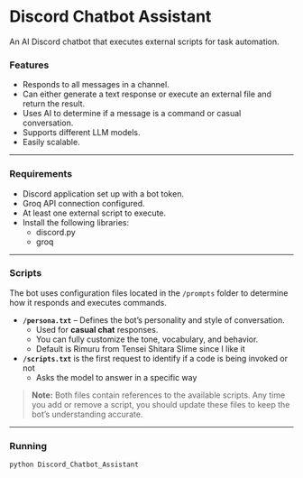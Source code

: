 # Discord Chatbot Assistant
An AI Discord chatbot that executes external scripts for task automation.

### Features
- Responds to all messages in a channel.
- Can either generate a text response or execute an external file and return the result.
- Uses AI to determine if a message is a command or casual conversation.
- Supports different LLM models.
- Easily scalable.

---

### Requirements
- Discord application set up with a bot token.
- Groq API connection configured.
- At least one external script to execute.
- Install the following libraries:
  - discord.py
  - groq

---

### Scripts
The bot uses configuration files located in the `/prompts` folder to determine how it responds and executes commands.  

- **`/persona.txt`** – Defines the bot’s personality and style of conversation.  
  - Used for **casual chat** responses.
  - You can fully customize the tone, vocabulary, and behavior.  
  - Default is Rimuru from Tensei Shitara Slime since I like it
- **`/scripts.txt`** is the first request to identify if a code is being invoked or not
  - Asks the model to answer in a specific way

> **Note:** Both files contain references to the available scripts. Any time you add or remove a script, you should update these files to keep the bot’s understanding accurate.
  
---

### Running
```bash
python Discord_Chatbot_Assistant
```
